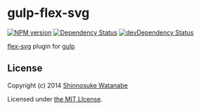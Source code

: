 # gulp-flex-svg

[![NPM version](https://badge.fury.io/js/gulp-flex-svg.png)](http://badge.fury.io/js/gulp-flex-svg)
[![Dependency Status](https://david-dm.org/shinnn/gulp-flex-svg.png)](https://david-dm.org/shinnn/gulp-flex-svg)
[![devDependency Status](https://david-dm.org/shinnn/gulp-flex-svg/dev-status.png)](https://david-dm.org/shinnn/gulp-flex-svg#info=devDependencies)


[flex-svg](https://github.com/shinnn/node-flex-svg) plugin for [gulp](https://github.com/gulpjs/gulp)

## License

Copyright (c) 2014 [Shinnosuke Watanabe](https://github.com/shinnn)

Licensed under [the MIT LIcense](./LICENSE).
